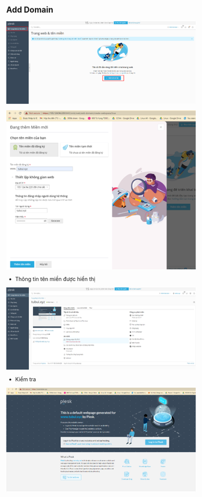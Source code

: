 ## Add Domain

![](./images/plestadddomain.png)

![](./images/adddomain.png)

- Thông tin tên miền được hiển thị

![](./images/adddomain1.png)

- Kiểm tra 

![](./images/adddomain2.png)

